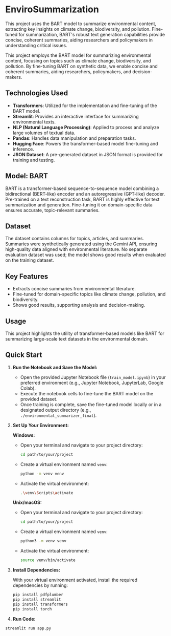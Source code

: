 # EnviroSummarization
This project uses the BART model to summarize environmental content, extracting key insights on climate change, biodiversity, and pollution. Fine-tuned for summarization, BART's robust text generation capabilities provide concise, coherent summaries, aiding researchers and policymakers in understanding critical issues.

This project employs the BART model for summarizing environmental content, focusing on topics such as climate change, biodiversity, and pollution. By fine-tuning BART on synthetic data, we enable concise and coherent summaries, aiding researchers, policymakers, and decision-makers.

## Technologies Used  

- **Transformers**: Utilized for the implementation and fine-tuning of the BART model.  
- **Streamlit**: Provides an interactive interface for summarizing environmental texts.  
- **NLP (Natural Language Processing)**: Applied to process and analyze large volumes of textual data.  
- **Pandas**: Handles data manipulation and preparation tasks.  
- **Hugging Face**: Powers the transformer-based model fine-tuning and inference.  
- **JSON Dataset**: A pre-generated dataset in JSON format is provided for training and testing.  

## Model: BART  
BART is a transformer-based sequence-to-sequence model combining a bidirectional (BERT-like) encoder and an autoregressive (GPT-like) decoder. Pre-trained on a text reconstruction task, BART is highly effective for text summarization and generation. Fine-tuning it on domain-specific data ensures accurate, topic-relevant summaries.

## Dataset  
The dataset contains columns for topics, articles, and summaries. Summaries were synthetically generated using the Gemini API, ensuring high-quality data aligned with environmental literature. No separate evaluation dataset was used; the model shows good results when evaluated on the training dataset.

## Key Features  
- Extracts concise summaries from environmental literature.  
- Fine-tuned for domain-specific topics like climate change, pollution, and biodiversity.  
- Shows good results, supporting analysis and decision-making.

## Usage  
This project highlights the utility of transformer-based models like BART for summarizing large-scale text datasets in the environmental domain.


## Quick Start

1. **Run the Notebook and Save the Model:**

   - Open the provided Jupyter Notebook file (`train_model.ipynb`) in your preferred environment (e.g., Jupyter Notebook, JupyterLab, Google Colab).  
   - Execute the notebook cells to fine-tune the BART model on the provided dataset.  
   - Once training is complete, save the fine-tuned model locally or in a designated output directory (e.g., `./environmental_summarizer_final`).  

2. **Set Up Your Environment:**

   **Windows:**
   - Open your terminal and navigate to your project directory:  
     ```bash
     cd path/to/your/project
     ```
   - Create a virtual environment named `venv`:  
     ```bash
     python -m venv venv
     ```
   - Activate the virtual environment:  
     ```bash
     .\venv\Scripts\activate
     ```

   **Unix/macOS:**
   - Open your terminal and navigate to your project directory:  
     ```bash
     cd path/to/your/project
     ```
   - Create a virtual environment named `venv`:  
     ```bash
     python3 -m venv venv
     ```
   - Activate the virtual environment:  
     ```bash
     source venv/bin/activate
     ```

3. **Install Dependencies:**

   With your virtual environment activated, install the required dependencies by running:  
   ```bash
   pip install pdfplumber
   pip install streamlit
   pip install transformers
   pip install torch
   ```

4. **Run Code:**
  ```bash
  streamlit run app.py
  ```
   

